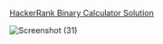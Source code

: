 [HackerRank Binary Calculator Solution](https://nz-m.github.io/hackerRank_binary_calc/)

![Screenshot (31)](https://user-images.githubusercontent.com/87283264/162279291-91a2d400-7e84-4eb1-b518-e6814b1dd067.png)
